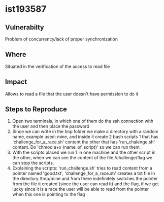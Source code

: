 # ist193587

## Vulnerabilty

Problem of concurrency/lack of proper synchronization

## Where

Situated in the verification of the access to read file

## Impact

Allows to read a file that the user doesn't have permission to do it

## Steps to Reproduce

1. Open two terminals, in which one of them do the ssh connection with the user and then place the password
2. Since we can write in the tmp folder we make a directory with a random name, example used: mine, and inside it create 2 bash scripts 1 that has 'challenge_for_a_race.sh' content the other that has 'run_chalenge.sh' content. Do 'chmod a+x {name_of_script}' so we can run them.
3. With the scripts placed we run 1 in one machine and the other script in the other, when we can see the content of the file /challenge/flag we can stop the scripts.
4. Explaining the scripts: 'run_challenge.sh' tries to read content from a pointer named 'good.txt', 'challenge_for_a_race.sh' creates a txt file in the directory /tmp/mine and from there indefinitely switches the pointer from the file it created (since the user can read it) and the flag, if we get lucky since it is a race the user will be able to read from the pointer when this one is pointing to the flag